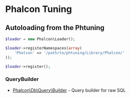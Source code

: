 Phalcon Tuning
==============

## Autoloading from the Phtuning

```php
$loader = new Phalcon\Loader();

$loader->registerNamespaces(array(
    'Phalcon' => '/path/to/phtuning/Library/Phalcon/'
));

$loader->register();
```

### QueryBuilder
* [Phalcon\Db\Query\Builder](https://github.com/tmihalik/phtuning-php/tree/master/Library/Db/Query) - Query builder for raw SQL
